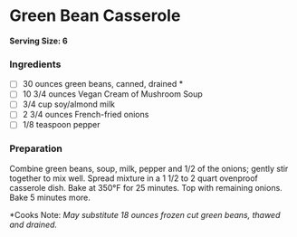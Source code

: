Green Bean Casserole 
===
**Serving Size: 6**

### Ingredients
- [ ] 30 ounces green beans, canned, drained *
- [ ] 10 3/4 ounces Vegan Cream of Mushroom Soup
- [ ] 3/4 cup soy/almond milk
- [ ] 2 3/4 ounces French-fried onions
- [ ] 1/8 teaspoon pepper
 
### Preparation

Combine green beans, soup, milk, pepper and 1/2 of the onions; gently stir together to mix well. Spread mixture in a 1 1/2 to 2 quart ovenproof casserole dish.
Bake at 350°F for 25 minutes. Top with remaining onions. Bake 5 minutes more.

*Cooks Note: *May substitute 18 ounces frozen cut green beans, thawed and drained.*
